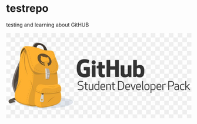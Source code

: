 # testrepo
testing and learning about GitHUB


![alt text](https://raw.githubusercontent.com/killajoe/testrepo/main/schooolofgithub.jpeg "school of github")
